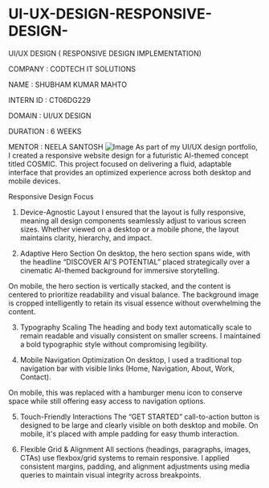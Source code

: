 # UI-UX-DESIGN-RESPONSIVE-DESIGN-
UI/UX DESIGN ( RESPONSIVE DESIGN IMPLEMENTATION)

COMPANY : CODTECH IT SOLUTIONS

NAME : SHUBHAM KUMAR MAHTO

INTERN ID : CT06DG229

DOMAIN : UI/UX DESIGN

DURATION : 6 WEEKS

MENTOR : NEELA SANTOSH
![Image](https://github.com/user-attachments/assets/0691d35a-d7d4-40b5-9135-a8f72a0049e4)
As part of my UI/UX design portfolio, I created a responsive website design for a futuristic AI-themed concept titled COSMIC. This project focused on delivering a fluid, adaptable interface that provides an optimized experience across both desktop and mobile devices.

Responsive Design Focus
1. Device-Agnostic Layout
I ensured that the layout is fully responsive, meaning all design components seamlessly adjust to various screen sizes. Whether viewed on a desktop or a mobile phone, the layout maintains clarity, hierarchy, and impact.

2. Adaptive Hero Section
On desktop, the hero section spans wide, with the headline “DISCOVER AI'S POTENTIAL” placed strategically over a cinematic AI-themed background for immersive storytelling.

On mobile, the hero section is vertically stacked, and the content is centered to prioritize readability and visual balance. The background image is cropped intelligently to retain its visual essence without overwhelming the content.

3. Typography Scaling
The heading and body text automatically scale to remain readable and visually consistent on smaller screens. I maintained a bold typographic style without compromising legibility.

4. Mobile Navigation Optimization
On desktop, I used a traditional top navigation bar with visible links (Home, Navigation, About, Work, Contact).

On mobile, this was replaced with a hamburger menu icon to conserve space while still offering easy access to navigation options.

5. Touch-Friendly Interactions
The “GET STARTED” call-to-action button is designed to be large and clearly visible on both desktop and mobile. On mobile, it's placed with ample padding for easy thumb interaction.

6. Flexible Grid & Alignment
All sections (headings, paragraphs, images, CTAs) use flexbox/grid systems to remain responsive. I applied consistent margins, padding, and alignment adjustments using media queries to maintain visual integrity across breakpoints.

